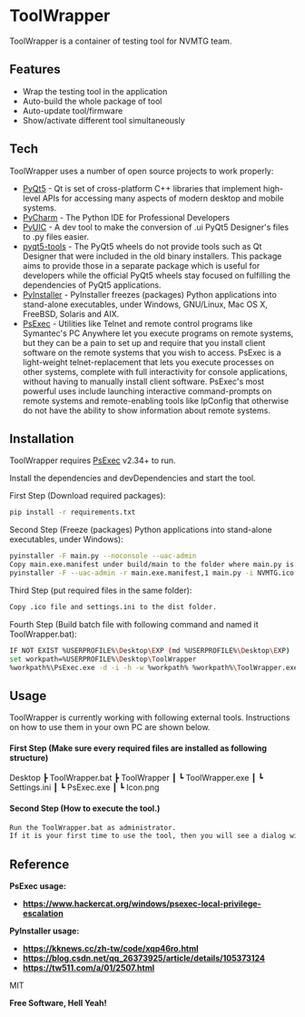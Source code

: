 # ToolWrapper

ToolWrapper is a container of testing tool for NVMTG team.


## Features

- Wrap the testing tool in the application
- Auto-build the whole package of tool
- Auto-update tool/firmware
- Show/activate different tool simultaneously

## Tech

ToolWrapper uses a number of open source projects to work properly:

- [PyQt5] - Qt is set of cross-platform C++ libraries that implement high-level APIs for accessing many aspects of modern desktop and mobile systems.
- [PyCharm] - The Python IDE for Professional Developers
- [PyUIC] - A dev tool to make the conversion of .ui PyQt5 Designer's files to .py files easier.
- [pyqt5-tools] - The PyQt5 wheels do not provide tools such as Qt Designer that were included in the old binary installers. This package aims to provide those in a separate package which is useful for developers while the official PyQt5 wheels stay focused on fulfilling the dependencies of PyQt5 applications.
- [PyInstaller] - PyInstaller freezes (packages) Python applications into stand-alone executables, under Windows, GNU/Linux, Mac OS X, FreeBSD, Solaris and AIX.
- [PsExec] - Utilities like Telnet and remote control programs like Symantec's PC Anywhere let you execute programs on remote systems, but they can be a pain to set up and require that you install client software on the remote systems that you wish to access. PsExec is a light-weight telnet-replacement that lets you execute processes on other systems, complete with full interactivity for console applications, without having to manually install client software. PsExec's most powerful uses include launching interactive command-prompts on remote systems and remote-enabling tools like IpConfig that otherwise do not have the ability to show information about remote systems.

## Installation

ToolWrapper requires [PsExec] v2.34+ to run.

Install the dependencies and devDependencies and start the tool.

First Step (Download required packages):

```sh
pip install -r requirements.txt
```

Second Step (Freeze (packages) Python applications into stand-alone executables, under Windows):

```sh
pyinstaller -F main.py --noconsole --uac-admin
Copy main.exe.manifest under build/main to the folder where main.py is.
pyinstaller -F --uac-admin -r main.exe.manifest,1 main.py -i NVMTG.ico --noconsole
```

Third Step (put required files in the same folder):

```sh
Copy .ico file and settings.ini to the dist folder.
```

Fourth Step (Build batch file with following command and named it ToolWrapper.bat):

```sh
IF NOT EXIST %USERPROFILE%\Desktop\EXP (md %USERPROFILE%\Desktop\EXP) 
set workpath=%USERPROFILE%\Desktop\ToolWrapper
%workpath%\PsExec.exe -d -i -h -w %workpath% %workpath%\ToolWrapper.exe
```

## Usage

ToolWrapper is currently working with following external tools.
Instructions on how to use them in your own PC are shown below.

#### First Step (Make sure every required files are installed as following structure)
Desktop
 ┣ ToolWrapper.bat
 ┣ ToolWrapper
 ┃ ┗ ToolWrapper.exe
  ┃ ┗ Settings.ini
   ┃ ┗ PsExec.exe
    ┃ ┗ Icon.png
    
#### Second Step (How to execute the tool.)
```sh
Run the ToolWrapper.bat as administrator.
If it is your first time to use the tool, then you will see a dialog window. Plese press accept and re-run the batch file as admin.
```

## Reference

**PsExec usage:**
- **https://www.hackercat.org/windows/psexec-local-privilege-escalation**

**PyInstaller usage:**
- **https://kknews.cc/zh-tw/code/xqp46ro.html**
- **https://blog.csdn.net/qq_26373925/article/details/105373124**
- **https://tw511.com/a/01/2507.html**

MIT

**Free Software, Hell Yeah!**

[//]: # 

   [PsExec]: <https://docs.microsoft.com/en-us/sysinternals/downloads/psexec>
   [PyInstaller]: <https://www.pyinstaller.org/>
   [pyqt5-tools]: <https://pypi.org/project/pyqt5-tools/>
   [PyUIC]: <https://pypi.org/project/pyuic5-tool/>
   [PyQt5]: <https://pypi.org/project/PyQt5/>
   [PyCharm]: <https://www.jetbrains.com/pycharm/>

